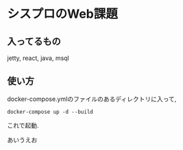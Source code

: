 # シスプロのWeb課題

## 入ってるもの

jetty, react, java, msql

## 使い方
docker-compose.ymlのファイルのあるディレクトリに入って, 

` docker-compose up -d --build `

これで起動.

あいうえお
